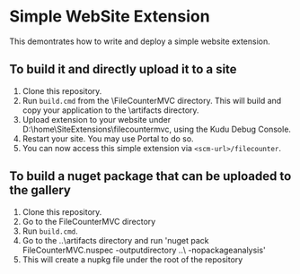Simple WebSite Extension
========================

This demontrates how to write and deploy a simple website extension.

## To build it and directly upload it to a site

  1. Clone this repository.
  2. Run `build.cmd` from the \FileCounterMVC directory.  This will build and copy your application to the \artifacts directory.
  3. Upload extension to your website under D:\home\SiteExtensions\filecountermvc, using the Kudu Debug Console.
  5. Restart your site.  You may use Portal to do so.
  6. You can now access this simple extension via `<scm-url>/filecounter`.

## To build a nuget package that can be uploaded to the gallery

  1. Clone this repository.
  2. Go to the FileCounterMVC directory
  3. Run `build.cmd`.
  4. Go to the ..\artifacts directory and run 'nuget pack FileCounterMVC.nuspec -outputdirectory ..\ -nopackageanalysis'
  5. This will create a nupkg file under the root of the repository
